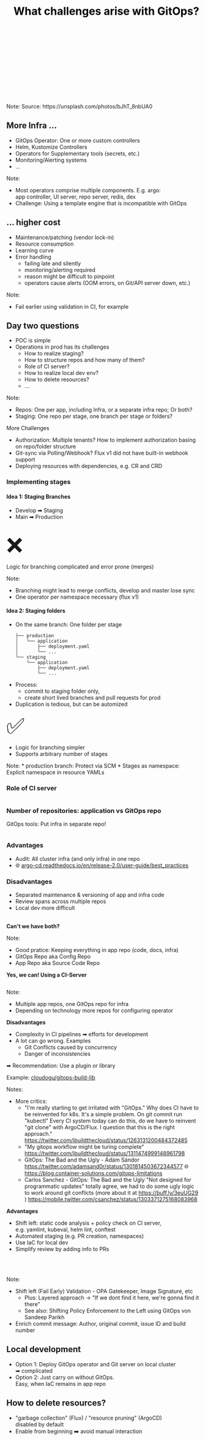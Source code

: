 <!-- .slide: data-background-image="images/challenge.jpg"  -->
<!-- .slide: style="color: black;"  -->

<h1 style="color: black; text-align: right">What challenges arise with GitOps?</h1>
<br/>
<br/>
<br/>
<br/>
<br/>
<br/>
<br/>
<br/>
<br/>
<br/>
<br/>
<br/>
Note:
Source: https://unsplash.com/photos/bJhT_8nbUA0



## More Infra ...

* GitOps Operator: One or more custom controllers
* Helm, Kustomize Controllers
* Operators for Supplementary tools (secrets, etc.)
* Monitoring/Alerting systems
* ...

Note:
* Most operators comprise multiple components. E.g. argo:  
  app controller, UI server, repo server, redis, dex
* Challenge: Using a template engine that is incompatible with GitOps



## ... higher cost

* Maintenance/patching (vendor lock-in)
* Resource consumption
* Learning curve
* Error handling
  * failing late and silently
  * monitoring/alerting required
  * reason might be difficult to pinpoint
  * operators cause alerts (OOM errors, on Git/API server down, etc.)

Note:
* Fail earlier using validation in CI, for example



## Day two questions

* POC is simple
* Operations in prod has its challenges
  * How to realize staging?
  * How to structure repos and how many of them?
  * Role of CI server?
  * How to realize local dev env?
  * How to delete resources?
  * ...

Note:
* Repos: One per app, including Infra, or a separate infra repo; Or both?
* Staging: One repo per stage, one branch per stage or folders?

More Challenges
* Authorization: Multiple tenants? How to implement authorization basing on repo/folder structure
* Git-sync via Polling/Webhook? Flux v1 did not have built-in webhook support
* Deploying resources with dependencies, e.g. CR and CRD



### Implementing stages

#### Idea 1: Staging Branches

* Develop ➡ Staging
* Main ➡ Production
  <br/><br/>

<div class="fragment" data-fragment-index="1">
<span class="floatLeft" style="font-size: 4em;">❌</span>
<br/>
<p>Logic for branching complicated and error prone (merges)</p>
</div>

Note:
* Branching might lead to merge conflicts, develop and master lose sync
* One operator per namespace necessary (flux v1)



#### Idea 2: Staging folders

* On the same branch: One folder per stage
  ```text
  ├── production
  │   └── application
  │       ├── deployment.yaml
  │       └── ...
  └── staging
      └── application
          ├── deployment.yaml
          └── ...
  ```
* Process:
  * commit to staging folder only,
  * create short lived branches and pull requests for prod
* Duplication is tedious, but can be automized
  <br/>

<div class="fragment" data-fragment-index="1">
<span class="floatLeft" style="font-size: 4em;">✅</span>
<br/>
<ul class="fragment" data-fragment-index="1">
    <li>Logic for branching simpler</li>
    <li>Supports arbitrary number of stages</li>
<ul/>
</div>
Note:
* production branch: Protect via SCM
* Stages as namespace: Explicit namespace in resource YAMLs



### Role of CI server
<!-- .slide: style="text-align: center !important;"  -->
<img data-src="images/gitops-with-image.svg" width="70%"/>



### Number of repositories: application vs GitOps repo

GitOps tools: Put infra in separate repo!

<img data-src="images/gitops-with-app-repo-manual.svg" width="65%"/>



### Advantages
* Audit: All cluster infra (and only infra) in one repo
* 🌐 [argo-cd.readthedocs.io/en/release-2.0/user-guide/best_practices](https://argo-cd.readthedocs.io/en/release-2.0/user-guide/best_practices/)

### Disadvantages
* Separated maintenance & versioning of app and infra code
* Review spans across multiple repos
* Local dev more difficult
  <br/><br/>

<div class="fragment" data-fragment-index="1">
<strong>Can't we have both?</strong>
</div>

Note:
* Good pratice: Keeping everything in app repo (code, docs, infra)
* GitOps Repo aka Config Repo
* App Repo aka Source Code Repo



**Yes, we can! Using a CI-Server**

<img data-src="images/gitops-with-app-repo-ci.svg" />


Note:
* Multiple app repos, one GitOps repo for infra
* Depending on technology more repos for configuring operator



**Disadvantages**

* Complexity in CI pipelines ➡ efforts for development
* A lot can go wrong. Examples
  * Git Conflicts caused by concurrency
  * Danger of inconsistencies

➡ Recommendation: Use a plugin or library

Example: <i class='fab fa-github'></i> [cloudogu/gitops-build-lib](https://github.com/cloudogu/gitops-build-lib) <i class="fab fa-jenkins"></i>

Notes:
* More critics:
  * "I'm really starting to get irritated with "GitOps." Why does CI have to be reinvented for k8s. It's a simple problem. On git commit run "kubectl" Every CI system today can do this, do we have to reinvent "git clone" with ArgoCD/Flux. I question that this is the right approach."   
    https://twitter.com/ibuildthecloud/status/1263131200484372485
  * "My gitops workflow might be turing complete"  
    https://twitter.com/ibuildthecloud/status/1311474999148961798
  * GitOps: The Bad and the Ugly - Ádám Sándor
    https://twitter.com/adamsand0r/status/1301814503672344577
    🌐 https://blog.container-solutions.com/gitops-limitations
  * Carlos Sanchez - GitOps: The Bad and the Ugly "Not designed for programmatic updates" totally agree, we had to do some ugly logic to work around git conflicts (more about it at https://buff.ly/3euUG29 )
    https://mobile.twitter.com/csanchez/status/1303371275168083968



**Advantages**

* Shift left: static code analysis + policy check on CI server,  
  e.g. yamlint, kubeval, helm lint, conftest
* Automated staging (e.g. PR creation, namespaces)
* Use IaC for local dev
* Simplify review by adding info to PRs

<br/>
<br/>
<div class="fragment">
<img data-src="images/PR.png" width="70%"/>
</div>

Note:
* Shift left (Fail Early) Validation - OPA Gatekeeper, Image Signature, etc
  * Plus: Layered approach -> "If we dont find it here, we're gonna find it there"
  * See also: Shifting Policy Enforcement to the Left using GitOps von Sandeep Parikh
* Enrich commit message: Author, original commit, issue ID and build number



## Local development

* Option 1: Deploy GitOps operator and Git server on local cluster   
  ➡ complicated
* Option 2: Just carry on without GitOps.  
  Easy, when IaC remains in app repo



## How to delete resources?

* "garbage collection" (Flux) / "resource pruning" (ArgoCD)   
  disabled by default
* <i class="fas fa-thumbtack"></i> Enable from beginning ➡️ avoid manual interaction